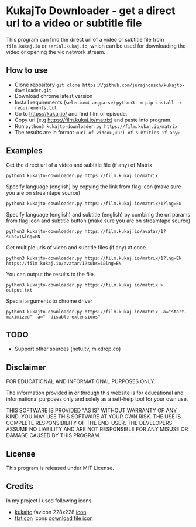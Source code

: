 # KukajTo Downloader - get a direct url to a video or subtitle file

This program can find the direct url of a video or subtitle file from `film.kukaj.io` or `serial.kukaj.io`, which can be used for downloading the video or opening the vlc network stream.

## How to use

- Clone repository `git clone https://github.com/jurajhonsch/kukajto-downloader.git`
- Download chrome latest version
- Install requirements (`selenium4`, `argparse`) `python3 -m pip install -r requirements.txt`
- Go to https://kukaj.io/ and find film or episode.
- Copy url (e.g https://film.kukaj.io/matrix) and paste into program.
- Run `python3 kukajto-downloader.py https://film.kukaj.io/matrix`
- The results are in format `<url of video>,<url of subtitles if any>`

## Examples

Get the direct url of a video and subtitle file (if any) of Matrix

`python3 kukajto-downloader.py https://film.kukaj.io/matrix`

Specify language (english) by copying the link from flag icon (make sure you are on streamtape source)

`python3 kukajto-downloader.py https://film.kukaj.io/matrix/1?lng=EN`

Specify language (english) and subtitle (english) by combinig the url params from flag icon and subtitle button (make sure you are on streamtape source)

`python3 kukajto-downloader.py https://film.kukaj.io/avatar/1?subs=1&lng=EN`

Get multiple urls of video and subtitle files (if any) at once.

`python3 kukajto-downloader.py https://film.kukaj.io/matrix/1?lng=EN https://film.kukaj.io/avatar/1?subs=1&lng=EN`

You can output the results to the file.

`python3 kukajto-downloader.py https://film.kukaj.io/matrix > output.txt`

Special arguments to chrome driver

`python3 kukajto-downloader.py https://film.kukaj.io/matrix -a="start-maximized" -a="--disable-extensions"`

## TODO

- Support other sources (netu.tv, mixdrop.co)

## Disclaimer

FOR EDUCATIONAL AND INFORMATIONAL PURPOSES ONLY.

The information provided in or through this website is for educational and informational
purposes only and solely as a self-help tool for your own use.

THIS SOFTWARE IS PROVIDED "AS IS" WITHOUT WARRANTY OF ANY KIND. YOU MAY USE THIS SOFTWARE AT YOUR OWN RISK. THE USE IS COMPLETE RESPONSIBILITY OF THE END-USER. THE DEVELOPERS ASSUME NO LIABILITY AND ARE NOT RESPONSIBLE FOR ANY MISUSE OR DAMAGE CAUSED BY THIS PROGRAM.

## License

This program is released under MIT License.

## Credits

In my project I used following icons:
 - [kukajto](https://kukaj.io) favicon 228x228 [icon](https://kukaj.io/img/icons/228x228.png)
 - [flaticon](https://flaticon.com) icons [download file icon](https://www.flaticon.com/free-icons/download-file)